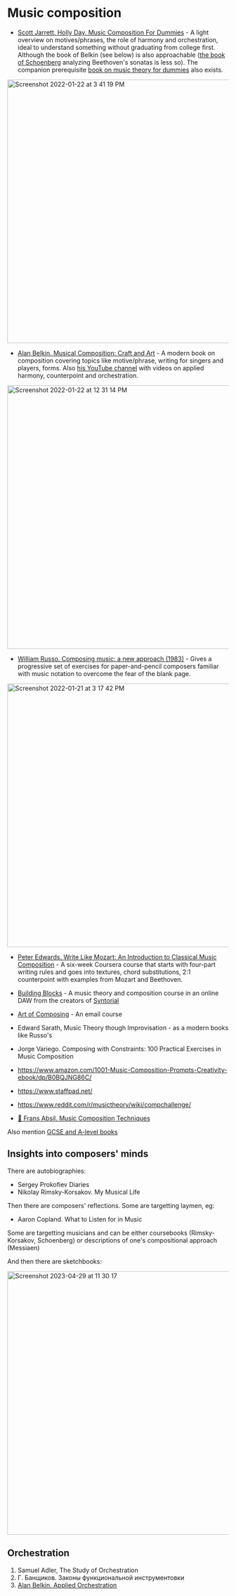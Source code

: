 Music composition
===

- [Scott Jarrett, Holly Day. Music Composition For Dummies](https://amzn.to/3rJ7oCC) - A light overview on motives/phrases, the role of harmony and orchestration, ideal to understand something without graduating from college first. Although the book of Belkin (see below) is also approachable ([the book of Schoenberg](https://amzn.to/3FWr4YN) analyzing Beethoven's sonatas is less so). The companion prerequisite [book on music theory for dummies](https://amzn.to/3rJ6OFd) also exists.

<img width="600" alt="Screenshot 2022-01-22 at 3 41 19 PM" src="https://user-images.githubusercontent.com/1491908/150638907-66dee5a3-d487-40f8-98a3-8f52802e408c.png">

- [Alan Belkin. Musical Composition: Craft and Art](https://amzn.to/3KxbiY0) - A modern book on composition covering topics like motive/phrase, writing for singers and players, forms. Also [his YouTube channel](https://www.youtube.com/channel/UCUQ0TcIbY_VEk_KC406pRpg/playlists) with videos on applied harmony, counterpoint and orchestration.

<img width="600" alt="Screenshot 2022-01-22 at 12 31 14 PM" src="https://user-images.githubusercontent.com/1491908/150633138-448e8f11-22d2-4731-a2b3-a99c36c213d9.png">

- [William Russo. Composing music: a new approach (1983)](https://amzn.to/3rDkQrR) - Gives a progressive set of exercises for paper-and-pencil composers familiar with music notation to overcome the fear of the blank page.

<img width="600" alt="Screenshot 2022-01-21 at 3 17 42 PM" src="https://user-images.githubusercontent.com/1491908/150525823-bb0c6058-536d-403e-868e-fc15d4f82ca4.png">

- [Peter Edwards. Write Like Mozart: An Introduction to Classical Music Composition](https://www.coursera.org/learn/classical-composition) - A six-week Coursera course that starts with four-part writing rules and goes into textures, chord substitutions, 2:1 counterpoint with examples from Mozart and Beethoven.

- [Building Blocks](https://www.audiblegenius.com/buildingblocks) - A music theory and composition course in an online DAW from the creators of [Syntorial](sound_design.md)

- [Art of Composing](https://www.artofcomposing.com/) - An email course

- Edward Sarath, Music Theory though Improvisation - as a modern books like Russo's

- Jorge Variego. Composing with Constraints: 100 Practical Exercises in Music Composition

- https://www.amazon.com/1001-Music-Composition-Prompts-Creativity-ebook/dp/B0BQJNG86C/

- https://www.staffpad.net/

- https://www.reddit.com/r/musictheory/wiki/compchallenge/

- [🎥 Frans Absil. Music Composition Techniques](https://www.youtube.com/watch?v=sEuCEQ56dNc&list=PLRqx5UIhvD3ynJSmxBWQFJvuaPPjNqqRA)

Also mention [GCSE and A-level books](https://t.me/keetezh/822)

Insights into composers' minds
---

There are autobiographies:
- Sergey Prokofiev Diaries
- Nikolay Rimsky-Korsakov. My Musical Life

Then there are composers' reflections. Some are targetting laymen, eg:
- Aaron Copland. What to Listen for in Music

Some are targetting musicians and can be either coursebooks (Rimsky-Korsakov, Schoenberg) or descriptions of one's compositional approach (Messiaen)

And then there are sketchbooks:

<img width="600" alt="Screenshot 2023-04-29 at 11 30 17" src="https://user-images.githubusercontent.com/1491908/235289906-57b44be8-4b1c-4dcd-9037-8e96fc50ae30.png">



Orchestration
---

1. Samuel Adler, The Study of Orchestration
2. Г. Банщиков. Законы функциональной инструментовки
3. [Alan Belkin. Applied Orchestration](https://www.youtube.com/watch?v=jOzoCe_UKgM&list=PLSntcNF64SVXBSwQx7kDHiF7V49lABSxC)
